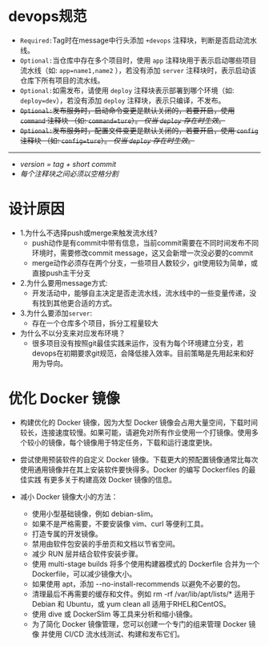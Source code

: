 # devops规范

* `Required:`Tag时在message中行头添加 `+devops` 注释块，判断是否启动流水线。
* `Optional:`当仓库中存在多个项目时，使用 `app` 注释块用于表示启动哪些项目流水线（如: `app=name1,name2` ），若没有添加 `server` 注释块时，表示启动该仓库下所有项目的流水线。
* `Optional:`如需发布，请使用 `deploy` 注释块表示部署到哪个环境（如: `deploy=dev`），若没有添加 `deploy` 注释块，表示只编译，不发布。
* ~~`Optional:`发布服务时，启动命令变更是默认关闭的，若要开启，使用 `command` 注释块 （如: `command=ture`）。 *仅当 `deploy` 存在时生效*。~~
* ~~`Optional:`发布服务时，配置文件变更是默认关闭的，若要开启，使用 `config` 注释块 （如: `config=ture`）。  *仅当 `deploy` 存在时生效*。~~

* * *
* *version = tag + short commit*
* *每个注释块之间必须以空格分割*

# 设计原因

* 1.为什么不选择push或merge来触发流水线?
  * push动作是有commit中带有信息，当前commit需要在不同时间发布不同环境时，需要修改commit message，这又会新增一次没必要的commit
  * merge动作必须存在两个分支，一些项目人数较少，git使用较为简单，或直接push主干分支
* 2.为什么要用message方式: 
  * 开发活动中，能够自主决定是否走流水线，流水线中的一些变量传递，没有找到其他更合适的方式。
* 3.为什么要添加`server`: 
  * 存在一个仓库多个项目，拆分工程量较大
* 为什么不以分支来对应发布环境？
  * 很多项目没有按照git最佳实践来运作，没有为每个环境建立分支，若devops在初期要求git规范，会降低接入效率。目前策略是先用起来和好用为导向。


# 优化 Docker 镜像
* 构建优化的 Docker 镜像，因为大型 Docker 镜像会占用大量空间，下载时间较长，连接速度较慢。如果可能，请避免对所有作业使用一个打镜像。使用多个较小的镜像，每个镜像用于特定任务，下载和运行速度更快。
* 尝试使用预装软件的自定义 Docker 镜像。下载更大的预配置镜像通常比每次使用通用镜像并在其上安装软件要快得多。Docker 的编写 Dockerfiles 的最佳实践 有更多关于构建高效 Docker 镜像的信息。
* 减小 Docker 镜像大小的方法：

  * 使用小型基础镜像，例如 debian-slim。
  * 如果不是严格需要，不要安装像 vim、curl 等便利工具。
  * 打造专属的开发镜像。
  * 禁用由软件包安装的手册页和文档以节省空间。
  * 减少 RUN 层并结合软件安装步骤。
  * 使用 multi-stage builds 将多个使用构建器模式的 Dockerfile 合并为一个 Dockerfile，可以减少镜像大小。
  * 如果使用 apt，添加 --no-install-recommends 以避免不必要的包。
  * 清理最后不再需要的缓存和文件。例如 rm -rf /var/lib/apt/lists/* 适用于 Debian 和 Ubuntu，或 yum clean all 适用于RHEL和CentOS。
  * 使用 dive 或 DockerSlim 等工具来分析和缩小镜像。
  * 为了简化 Docker 镜像管理，您可以创建一个专门的组来管理 Docker 镜像 并使用 CI/CD 流水线测试、构建和发布它们。
